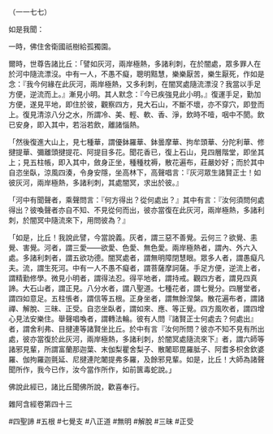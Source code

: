 （一一七七）

如是我聞：

一時，佛住舍衛國祇樹給孤獨園。

爾時，世尊告諸比丘：「譬如灰河，兩岸極熱，多諸利刺，在於闇處，眾多罪人在於河中隨流漂沒。中有一人，不愚不癡，聰明黠慧，樂樂厭苦，樂生厭死，作如是念：『我今何緣在此灰河，兩岸極熱，又多利刺，在闇冥處隨流漂沒？我當以手足方便，逆流而上。』漸見小明。其人默念：『今已疾強見此小明。』復運手足，勤加方便，遂見平地，即住於彼，觀察四方，見大石山，不斷不壞，亦不穿穴，即登而上。復見清涼八分之水，所謂冷、美、輕、軟、香、淨，飲時不噎，咽中不閡。飲已安身，即入其中，若浴若飲，離諸惱熱。

「然後復進大山上，見七種華，謂優鉢羅華、鉢曇摩華、拘牟頭華、分陀利華、修揵提華、彌離頭揵提花、阿提目多花。聞花香已，復上石山，見四層階堂，即坐其上；見五柱帳，即入其中，斂身正坐，種種枕褥，散花遍布，莊嚴妙好；而於其中自恣坐臥，涼風四湊，令身安隱，坐高林下，高聲唱言：『灰河眾生諸賢正士！如彼灰河，兩岸極熱，多諸利刺，其處闇冥，求出於彼。』

「河中有聞聲者，乘聲問言：『何方得出？從何處出？』其中有言：『汝何須問何處得出？彼喚聲者亦自不知、不見從何而出，彼亦當復在此灰河，兩岸極熱，多諸利刺，於闇冥中隨流來下，用問彼為？』

「如是，比丘！我說此譬，今當說義。灰者，謂三惡不善覺。云何三？欲覺、恚覺、害覺。河者，謂三愛——欲愛、色愛、無色愛。兩岸極熱者，謂內、外六入處。多諸利刺者，謂五欲功德。闇冥處者，謂無明障閉慧眼。眾多人者，謂愚癡凡夫。流，謂生死河。中有一人不愚不癡者，謂菩薩摩訶薩。手足方便，逆流上者，謂精勤修學。微見小明者，謂得法忍。得平地者，謂持戒。觀四方者，謂見四真諦。大石山者，謂正見。八分水者，謂八聖道。七種花者，謂七覺分。四層堂者，謂四如意足。五柱悵者，謂信等五根。正身坐者，謂無餘涅槃。散花遍布者，謂諸禪、解脫、三昧、正受。自恣坐臥者，謂如來、應、等正覺。四方風吹者，謂四增心見法安樂住。舉聲唱喚者，謂轉法輪。彼有人問『諸賢正士何處去？何處出』者，謂舍利弗、目揵連等諸賢坐比丘。於中有言『汝何所問？彼亦不知不見有所出處，彼亦當復於此灰河，兩岸極熱，多諸利刺，於闇冥處隨流來下』者，謂六師等諸邪見輩，所謂富蘭那迦葉、末伽梨瞿舍梨子、散闍耶毘羅胝子、阿耆多枳舍欽婆羅、伽拘羅迦氈延、尼揵連陀闍提弗多羅，及餘邪見輩。如是，比丘！大師為諸聲聞所作，我今已作，汝今當作所作，如前篋毒蛇說。」

佛說此經已，諸比丘聞佛所說，歡喜奉行。

雜阿含經卷第四十三











#四聖諦
#五根
#七覺支
#八正道
#無明
#解脫
#三昧
#正受
